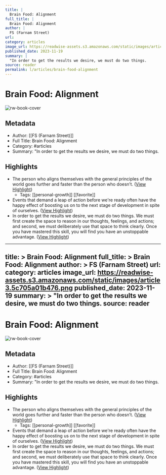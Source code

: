 ```yaml
---
title: |
  Brain Food: Alignment
full_title: |
  Brain Food: Alignment
author: |
  FS (Farnam Street)
url: 
category: articles
image_url: https://readwise-assets.s3.amazonaws.com/static/images/article3.5c705a01b476.png
published_date: 2023-11-19
summary: |
  "In order to get the results we desire, we must do two things.
source: reader
permalink: l/articles/brain-food-alignment
---
```

# Brain Food: Alignment

![rw-book-cover](https://readwise-assets.s3.amazonaws.com/static/images/article3.5c705a01b476.png)

## Metadata
- Author: [[FS (Farnam Street)]]
- Full Title: Brain Food: Alignment
- Category: #articles
- Summary: "In order to get the results we desire, we must do two things.

## Highlights
- The person who aligns themselves with the general principles of the world goes further and faster than the person who doesn’t. ([View Highlight](https://read.readwise.io/read/01hfrt167ksea15jbn36jafbt3))
    - Tags: [[personal-growth]] [[favorite]] 
- Events that demand a leap of action before we're ready often have the happy effect of boosting us on to the next stage of development in spite of ourselves. ([View Highlight](https://read.readwise.io/read/01hfrt1g8jd0qcmkjkypv3mvfa))
- In order to get the results we desire, we must do two things. We must first create the space to reason in our thoughts, feelings, and actions; and second, we must deliberately use that space to think clearly. Once you have mastered this skill, you will find you have an unstoppable advantage. ([View Highlight](https://read.readwise.io/read/01hfrt2fa7cxzh5x8z4cj8zg31))


---
title: >
  Brain Food: Alignment
full_title: >
  Brain Food: Alignment
author: >
  FS (Farnam Street)
url: 
category: articles
image_url: https://readwise-assets.s3.amazonaws.com/static/images/article3.5c705a01b476.png
published_date: 2023-11-19
summary: >
  "In order to get the results we desire, we must do two things.
source: reader
---
# Brain Food: Alignment

![rw-book-cover](https://readwise-assets.s3.amazonaws.com/static/images/article3.5c705a01b476.png)

## Metadata
- Author: [[FS (Farnam Street)]]
- Full Title: Brain Food: Alignment
- Category: #articles
- Summary: "In order to get the results we desire, we must do two things.

## Highlights
- The person who aligns themselves with the general principles of the world goes further and faster than the person who doesn’t. ([View Highlight](https://read.readwise.io/read/01hfrt167ksea15jbn36jafbt3))
    - Tags: [[personal-growth]] [[favorite]] 
- Events that demand a leap of action before we're ready often have the happy effect of boosting us on to the next stage of development in spite of ourselves. ([View Highlight](https://read.readwise.io/read/01hfrt1g8jd0qcmkjkypv3mvfa))
- In order to get the results we desire, we must do two things. We must first create the space to reason in our thoughts, feelings, and actions; and second, we must deliberately use that space to think clearly. Once you have mastered this skill, you will find you have an unstoppable advantage. ([View Highlight](https://read.readwise.io/read/01hfrt2fa7cxzh5x8z4cj8zg31))


